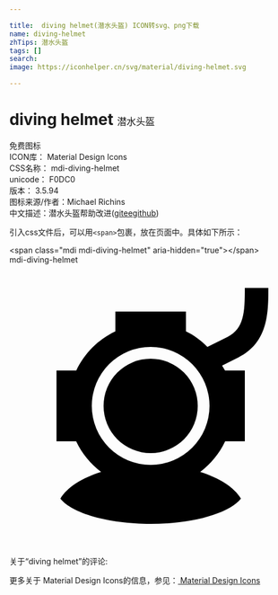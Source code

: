 ```yaml
---

title:  diving helmet(潜水头盔) ICON转svg、png下载
name: diving-helmet
zhTips: 潜水头盔
tags: []
search: 
image: https://iconhelper.cn/svg/material/diving-helmet.svg

---
```


# diving helmet  <small style="font-size: 60%;font-weight: 100">潜水头盔</small>


<div class="detail-page">
<p>
<span><span class="badge-success badge">免费图标</span> </span>
<br/>
<span>
ICON库：
<span class="badge-secondary badge">Material Design Icons</span> 
</span>
<br/>
<span>
CSS名称：
<span class="badge-secondary badge">mdi-diving-helmet</span> 
</span>
<br/>
<span>
unicode：
<span class="badge-secondary badge">F0DC0</span> 
<copy-btn content='F0DC0' btn-title=""></copy-btn>
<copy-btn :content='String.fromCodePoint(parseInt("F0DC0", 16))' btn-title="复制U"></copy-btn>
</span>
<br/>
<span>
版本：
<span class="badge-secondary badge">3.5.94</span> 
</span>
<br/>
<span>图标来源/作者：<span class="badge-light badge">Michael Richins</span></span> 
<br/>
<span class="zh-detail">中文描述：<span class="badge-primary badge">潜水头盔</span><span class="help-link"><span>帮助改进</span>(<a href="https://gitee.com/liuwave/icon-helper/edit/master/json/material/diving-helmet.json" target="_blank" rel="noopener noreferrer">gitee</a><a href="https://github.com/liuwave/icon-helper/edit/master/json/material/diving-helmet.json" target="_blank" rel="noopener noreferrer">github</a></span>)</span><br/>
</p>
</div>
<div class="alert alert-dark">
  <i class="mdi mdi-diving-helmet mdi-48px"></i>
  <i class="mdi mdi-diving-helmet mdi-36px"></i>
  <i class="mdi mdi-diving-helmet mdi-24px"></i>
  <i class="mdi mdi-diving-helmet mdi-18px"></i>
</div>
<div>
  <p>引入css文件后，可以用<code>&lt;span&gt;</code>包裹，放在页面中。具体如下所示：    
  </p>
  <div class="alert alert-primary" style="font-size: 14px">
    &lt;span class="mdi mdi-diving-helmet" aria-hidden="true"&gt;&lt;/span&gt;
    <copy-btn content='<span class="mdi mdi-diving-helmet" aria-hidden="true"></span>'></copy-btn>
  </div>
  <div class="alert alert-secondary">
    <i class="mdi mdi-diving-helmet"
    style="font-size: 24px"
    aria-hidden="true"></i> mdi-diving-helmet
    <copy-btn content="mdi-diving-helmet" btn-title="复制图标名称"></copy-btn>
  </div>
</div>
<div id="svg" class="svg-wrap">
<svg xmlns="http://www.w3.org/2000/svg" viewBox="0 0 24 24"><path d="M16,12A4,4 0 0,1 12,16A4,4 0 0,1 8,12A4,4 0 0,1 12,8A4,4 0 0,1 16,12M19.45,7.89L18.07,8.58L18.32,9H20V15H18.33C17.84,16.03 17.11,16.92 16.21,17.6C17.85,18.11 19.1,18.91 19.67,19.86C18.69,21.1 15.62,22 12,22C8.38,22 5.31,21.1 4.33,19.86C4.9,18.91 6.15,18.11 7.79,17.6C6.89,16.92 6.16,16.03 5.67,15H4V9H5.68C6.37,7.54 7.54,6.37 9,5.68V4H15V5.68C15.68,6 16.29,6.46 16.82,7L18.55,6.14C19.93,5.42 20,4.1 20,2H22C22,4.06 22,6.62 19.45,7.89M17,12A5,5 0 0,0 12,7A5,5 0 0,0 7,12A5,5 0 0,0 12,17A5,5 0 0,0 17,12Z" /></svg>
</div>
<detail full-name='mdi-diving-helmet'></detail>
<div>
<p>关于“diving helmet”的评论:</p>
</div>
<Vssue title="关于“diving helmet”的评论" ></Vssue>    
<div><p>更多关于 Material Design Icons的信息，参见：<a target="_blank" href="https://iconhelper.cn/material.html"> Material Design Icons</a>
</p></div>

